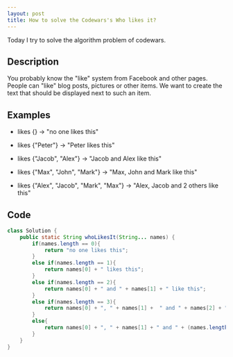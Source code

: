 ```yaml
---
layout: post
title: How to solve the Codewars's Who likes it?
---
```


Today I try to solve the algorithm problem of codewars.

## Description

You probably know the "like" system from Facebook and other pages. 
People can "like" blog posts, pictures or other items. 
We want to create the text that should be displayed next to such an item.

## Examples

* likes {} -> "no one likes this"

* likes {"Peter"} -> "Peter likes this"

* likes {"Jacob", "Alex"} -> "Jacob and Alex like this"

* likes {"Max", "John", "Mark"} -> "Max, John and Mark like this"

* likes {"Alex", "Jacob", "Mark", "Max"} -> "Alex, Jacob and 2 others like this"


## Code

```java
class Solution {
    public static String whoLikesIt(String... names) {
        if(names.length == 0){
            return "no one likes this";
        }
        else if(names.length == 1){
            return names[0] + " likes this";
        }
        else if(names.length == 2){
            return names[0] + " and " + names[1] + " like this";
        }
        else if(names.length == 3){
            return names[0] + ", " + names[1] +  " and " + names[2] + " like this";
        }
        else{
            return names[0] + ", " + names[1] + " and " + (names.length - 2) + " others like this";
        }
    }
}
```